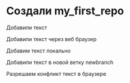 ﻿# Создали my_first_repo

Добавили текст

Добавили текст через веб браузер

Добавим текст локально

Добавили текст в новой ветку newbranch

Разрешаем конфликт текст в браузере
 